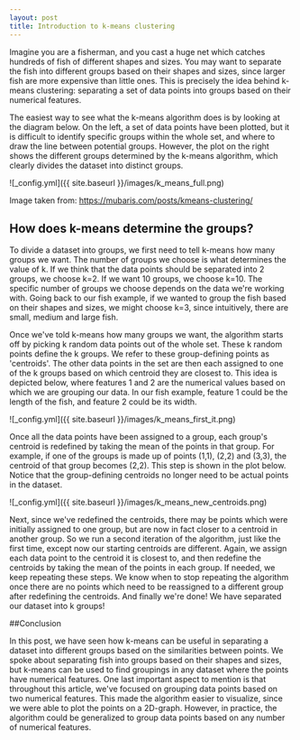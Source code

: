 ```yaml
---
layout: post
title: Introduction to k-means clustering
---
```


Imagine you are a fisherman, and you cast a huge net which catches hundreds of fish of different shapes and sizes. You may want to separate the fish into different groups based on their shapes and sizes, since larger fish are more expensive than little ones. This is precisely the idea behind k-means clustering: separating a set of data points into groups based on their numerical features.

The easiest way to see what the k-means algorithm does is by looking at the diagram below. On the left, a set of data points have been plotted, but it is difficult to identify specific groups within the whole set, and where to draw the line between potential groups. However, the plot on the right shows the different groups determined by the k-means algorithm, which clearly divides the dataset into distinct groups.

![_config.yml]({{ site.baseurl }}/images/k_means_full.png)

Image taken from: https://mubaris.com/posts/kmeans-clustering/

## How does k-means determine the groups?

To divide a dataset into groups, we first need to tell k-means how many groups we want. The number of groups we choose is what determines the value of k. If we think that the data points should be separated into 2 groups, we choose k=2. If we want 10 groups, we choose k=10. The specific number of groups we choose depends on the data we're working with. Going back to our fish example, if we wanted to group the fish based on their shapes and sizes, we might choose k=3, since intuitively, there are small, medium and large fish.

Once we've told k-means how many groups we want, the algorithm starts off by picking k random data points out of the whole set. These k random points define the k groups. We refer to these group-defining points as 'centroids'. The other data points in the set are then each assigned to one of the k groups based on which centroid they are closest to. This idea is depicted below, where features 1 and 2 are the numerical values based on which we are grouping our data. In our fish example, feature 1 could be the length of the fish, and feature 2 could be its width.

![_config.yml]({{ site.baseurl }}/images/k_means_first_it.png)

Once all the data points have been assigned to a group, each group's centroid is redefined by taking the mean of the points in that group. For example, if one of the groups is made up of points (1,1), (2,2) and (3,3), the centroid of that group becomes (2,2). This step is shown in the plot below. Notice that the group-defining centroids no longer need to be actual points in the dataset.

![_config.yml]({{ site.baseurl }}/images/k_means_new_centroids.png)

Next, since we've redefined the centroids, there may be points which were initially assigned to one group, but are now in fact closer to a centroid in another group. So we run a second iteration of the algorithm, just like the first time, except now our starting centroids are different. Again, we assign each data point to the centroid it is closest to, and then redefine the centroids by taking the mean of the points in each group. If needed, we keep repeating these steps. We know when to stop repeating the algorithm once there are no points which need to be reassigned to a different group after redefining the centroids. And finally we're done! We have separated our dataset into k groups!

##Conclusion

In this post, we have seen how k-means can be useful in separating a dataset into different groups based on the similarities between points. We spoke about separating fish into groups based on their shapes and sizes, but k-means can be used to find groupings in any dataset where the points have numerical features. One last important aspect to mention is that throughout this article, we've focused on grouping data points based on two numerical features. This made the algorithm easier to visualize, since we were able to plot the points on a 2D-graph. However, in practice, the algorithm could be generalized to group data points based on any number of numerical features.
